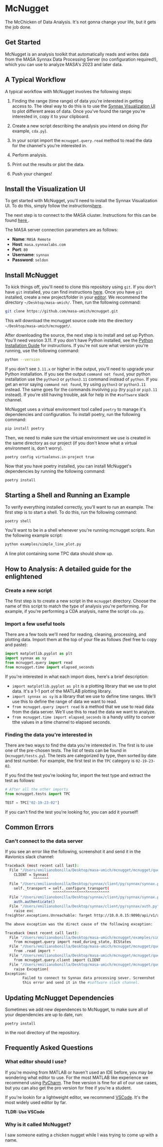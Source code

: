 # McNugget

The McChicken of Data Analysis. It's not gonna change your life, but it gets the job done.

## Get Started

McNugget is an analysis toolkit that automatically reads and writes data from the MASA
Synnax Data Processing Server (no configuration required!), which you can use to analyze
MASA's 2023 and later data.

## A Typical Workflow

A typical workflow with McNugget involves the following steps:

1. Finding the range (time range) of data you're interested in getting access to. The ideal
   way to do this is to use the [Synnax Visualization UI](https://docs.synnaxlabs.com/visualize/get-started)
   to plot different areas of data. Once you've found the range you're interested in, copy it to your clipboard.

2. Create a new script describing the analysis you intend on doing (for example, `cda.py`).

3. In your script import the `mcnugget.query.read` method to read the data for the channel's you're interested in.

4. Perform analysis.

5. Print out the results or plot the data.

6. Push your changes!

## Install the Visualization UI

To get started with McNugget, you'll need to install the Synnax Visualization UI. To do this, simply follow the instructions[here](https://docs.synnaxlabs.com/visualize/get-started?).

The next step is to connect to the MASA cluster. Instructions for this can be found [here
](https://docs.synnaxlabs.com/visualize/connect-a-cluster).

The MASA server connection parameters are as follows:

- **Name**: `MASA Remote`
- **Host**: `masa.synnaxlabs.com`
- **Port**: `80`
- **Username**: `synnax`
- **Password**: `seldon`

## Install McNugget

To kick things off, you'll need to clone this repository using `git`. If you don't have `git` installed, you can find instructions [here](https://git-scm.com/book/en/v2/Getting-Started-Installing-Git). Once you have `git` installed, create a new project/folder in your [editor](#what-editor-should-i-use). We recommend the
directory `~/Desktop/masa-umich/`. Then, run the following command:

```bash
git clone https://github.com/masa-umich/mcnugget.git
```

This will download the mcnugget source code into the directory `~/Desktop/masa-umich/mcnugget/`.

After downloading the source, the next step is to install and set up Python. You'll need vesrion 3.11. If you don't have
Python installed, see the [Python Installation Guide](https://www.python.org/downloads/) for instructions.
If you're not sure what version you're running, use the following command:

```bash
python --version
```

If you don't see `3.11.x` or higher in the output, you'll need to upgrade your Python installation. If you see
the output `command not found`, your python installation use the `python3` or `python3.11` command instead of `python`.
If you get an error saying `command not found`, try using `python3` or `python3.11` instead. The same goes for
the commands involving `pip` (try `pip3` or `pip3.11` instead). If you're still having trouble, ask for help in the
`#software` slack channel.

McNugget uses a virtual environment tool called `poetry` to manage it's dependencies
and configuration. To install poetry, run the following command:

```bash
pip install poetry
```

Then, we need to make sure the virtual environment we use is created in the same directory as our project (if you don't know what a virtual environment is, don't worry).

```
poetry config virtualenvs.in-project true
```

Now that you have poetry installed, you can install McNugget's dependencies by running
the following command:

```bash
poetry install
```

## Starting a Shell and Running an Example

To verify everything installed correctly, you'll want to run an example. The first step is to
start a shell. To do this, run the following command:

```bash
poetry shell
```

You'll want to be in a shell whenever you're running mcnugget scripts. Run the following example script:

```bash
python examples/simple_line_plot.py
```

A line plot containing some TPC data should show up.

## How to Analysis: A detailed guide for the enlightened

### Create a new script

The first step is to create a new script in the `mcnugget` directory. Choose the name of this script
to match the type of analysis you're performing. For example, if you're performing a CDA analysis,
name the script `cda.py`.

### Import a few useful tools

There are a few tools we'll need for reading, cleaning, processing, and plotting data. Import them
at the top of your file as follows (feel free to copy and paste):

```python
import matplotlib.pyplot as plt
import synnax as sy
from mcnugget.query import read
from mcnugget.time import elapsed_seconds
```

If you're interested in what each import does, here's a brief description:

- `import matplotlib.pyplot as plt` is a plotting library that we use to plot data. It's a 1-1 port of the MATLAB plotting library.
- `import synnax as sy` is a library that we use to define time ranges. We'll use this to define the range of data we want to read.
- `from mcnugget.query import read` is a method that we use to read data from the data server. We'll use this to read the data we want to analyze.
- `from mcnugget.time import elapsed_seconds` is a handy utility to conver tthe values in a time channel to elapsed seconds.

### Finding the data you're interested in

There are two ways to find the data you're interested in. The first is to use one of the pre-chosen
tests. The list of tests can be found in (`mcnugget/tests.py`). The tests are categorized by type,
then sorted by date and test number. For example, the first test in the `TPC` category is `02-19-23-02`.

If you find the test you're looking for, import the test type and extract the test as follows:

```python
# After all the other imports
from mcnugget.tests import TPC

TEST = TPC["02-19-23-02"]
```

If you can't find the test you're looking for, you can add it yourself!

## Common Errors

### Can't connect to the data server

If you see an error like the following, screenshot it and send it in the #avionics slack channel:

```bash
Traceback (most recent call last):
  File "/Users/emilianobonilla/Desktop/masa-umich/mcnugget/mcnugget/query/client.py", line 13, in <module>
    CLIENT = Synnax(
             ^^^^^^^
  File "/Users/emilianobonilla/Desktop/synnax/client/py/synnax/synnax.py", line 75, in __init__
    self._transport = self._configure_transport(
                      ^^^^^^^^^^^^^^^^^^^^^^^^^^
  File "/Users/emilianobonilla/Desktop/synnax/client/py/synnax/synnax.py", line 119, in _configure_transport
    auth.authenticate()
  File "/Users/emilianobonilla/Desktop/synnax/client/py/synnax/auth.py", line 98, in authenticate
    raise exc
freighter.exceptions.Unreachable: Target http://10.0.0.15:9090/api/v1/auth/login/ unreachable

The above exception was the direct cause of the following exception:

Traceback (most recent call last):
  File "/Users/emilianobonilla/Desktop/masa-umich/mcnugget/examples/simple_line_plot.py", line 3, in <module>
    from mcnugget.query import read_during_state, ECStates
  File "/Users/emilianobonilla/Desktop/masa-umich/mcnugget/mcnugget/query/__init__.py", line 1, in <module>
    from .read import *
  File "/Users/emilianobonilla/Desktop/masa-umich/mcnugget/mcnugget/query/read.py", line 2, in <module>
    from mcnugget.query.client import CLIENT
  File "/Users/emilianobonilla/Desktop/masa-umich/mcnugget/mcnugget/query/client.py", line 21, in <module>
    raise Exception(
Exception:
        Failed to connect to Synnax data processing sever. Screenshot
        this error and send it in the #software slack channel.
```

## Updating McNugget Dependencies

Sometimes we add new dependences to McNugget, to make sure all of your dependencies are up to date, run:

```
poetry install
```

in the root directory of the repository.


## Frequently Asked Questions

### What editor should I use?

If you're moving from MATLAB or haven't used an IDE before, you may be wondering what editor to use. For the most
MATLAB like experience we recommend using [PyCharm](https://www.jetbrains.com/pycharm/). The free version is fine for
all of our use cases, but you can also get the pro version for free if you're a student.

If you're lookin for a lightweight editor, we recommend [VSCode](https://code.visualstudio.com/). It's the most widely
used editor by far.

**TLDR: Use VSCode**

### Why is it called McNugget?

I saw someone eating a chicken nugget while I was trying to come up with a name.
